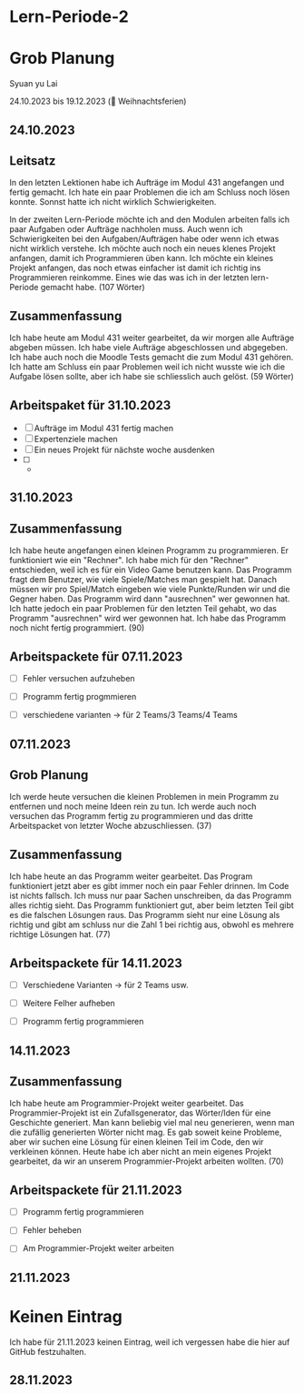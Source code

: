 # Lern-Periode-2

# Grob Planung

Syuan yu Lai

24.10.2023 bis 19.12.2023 (🎄 Weihnachtsferien)



## 24.10.2023

## Leitsatz

In den letzten Lektionen habe ich Aufträge im Modul 431 angefangen und fertig gemacht. Ich hate ein paar Problemen die ich am Schluss noch lösen konnte. Sonnst hatte ich nicht wirklich Schwierigkeiten. 

In der zweiten Lern-Periode möchte ich and den Modulen arbeiten falls ich paar Aufgaben oder Aufträge nachholen muss. Auch wenn ich Schwierigkeiten bei den Aufgaben/Aufträgen habe oder wenn ich etwas nicht wirklich verstehe. Ich möchte auch noch ein neues klenes Projekt anfangen, damit ich Programmieren üben kann. Ich möchte ein kleines Projekt anfangen, das noch etwas einfacher ist damit ich richtig ins Programmieren reinkomme. Eines wie das was ich in der letzten lern-Periode gemacht habe. (107 Wörter)


## Zusammenfassung

Ich habe heute am Modul 431 weiter gearbeitet, da wir morgen alle Aufträge abgeben müssen. Ich habe viele Aufträge abgeschlossen und abgegeben. Ich habe auch noch die Moodle Tests gemacht die zum Modul 431 gehören. Ich hatte am Schluss ein paar Problemen weil ich nicht wusste wie ich die Aufgabe lösen sollte, aber ich habe sie schliesslich auch gelöst. (59 Wörter)


## Arbeitspaket für 31.10.2023

- [ ] Aufträge im Modul 431 fertig machen
- [ ] Expertenziele machen
- [ ] Ein neues Projekt für nächste woche ausdenken
- [ ] -



   
## 31.10.2023

## Zusammenfassung

Ich habe heute angefangen einen kleinen Programm zu programmieren. Er funktioniert wie ein "Rechner". Ich habe mich für den "Rechner" entschieden, weil ich es für ein Video Game benutzen kann. Das Programm fragt dem Benutzer, wie viele Spiele/Matches man gespielt hat. Danach müssen wir pro Spiel/Match eingeben wie viele Punkte/Runden wir und die Gegner haben. Das Programm wird dann "ausrechnen" wer gewonnen hat. 
Ich hatte jedoch ein paar Problemen für den letzten Teil gehabt, wo das Programm "ausrechnen" wird wer gewonnen hat. Ich habe das Programm noch nicht fertig programmiert. (90)


## Arbeitspackete für 07.11.2023

- [ ] Fehler versuchen aufzuheben
- [ ] Programm fertig progmmieren
- [ ] verschiedene varianten -> für 2 Teams/3 Teams/4 Teams





## 07.11.2023

## Grob Planung

Ich werde heute versuchen die kleinen Problemen in mein Programm zu entfernen und noch meine Ideen rein zu tun. Ich werde auch noch versuchen das Programm fertig zu programmieren und das dritte Arbeitspacket von letzter Woche abzuschliessen. (37) 

## Zusammenfassung

Ich habe heute an das Programm weiter gearbeitet. Das Program funktioniert jetzt aber es gibt immer noch ein paar Fehler drinnen. Im Code ist nichts fallsch. Ich muss nur paar Sachen unschreiben, da das Programm alles richtig sieht. Das Programm funktioniert gut, aber beim letzten Teil gibt es die falschen Lösungen raus. Das Programm sieht nur eine Lösung als richtig und gibt am schluss nur die Zahl 1 bei richtig aus, obwohl es mehrere richtige Lösungen hat. (77)


## Arbeitspackete für 14.11.2023

- [ ] Verschiedene Varianten -> für 2 Teams usw.
- [ ] Weitere Felher aufheben
- [ ] Programm fertig programmieren




## 14.11.2023

## Zusammenfassung

Ich habe heute am Programmier-Projekt weiter gearbeitet. Das Programmier-Projekt ist ein Zufallsgenerator, das Wörter/Iden für eine Geschichte generiert. Man kann beliebig viel mal neu generieren, wenn man die zufällig generierten Wörter nicht mag. Es gab soweit keine Probleme, aber wir suchen eine Lösung für einen kleinen Teil im Code, den wir verkleinen können. Heute habe ich aber nicht an mein eigenes Projekt gearbeitet, da wir an unserem Programmier-Projekt arbeiten wollten. (70)

## Arbeitspackete für 21.11.2023

- [ ] Programm fertig programmieren
- [ ] Fehler beheben
- [ ] Am Programmier-Projekt weiter arbeiten


## 21.11.2023 

# Keinen Eintrag

Ich habe für 21.11.2023 keinen Eintrag, weil ich vergessen habe die hier auf GitHub festzuhalten.



## 28.11.2023

